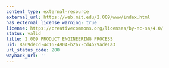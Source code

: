 ```yaml
---
content_type: external-resource
external_url: https://web.mit.edu/2.009/www/index.html
has_external_license_warning: true
license: https://creativecommons.org/licenses/by-nc-sa/4.0/
status: valid
title: 2.009 PRODUCT ENGINEERING PROCESS
uid: 8a69decd-4c16-4904-b2a7-cd4b29ade1a3
url_status_code: 200
wayback_url: ''
---
```

